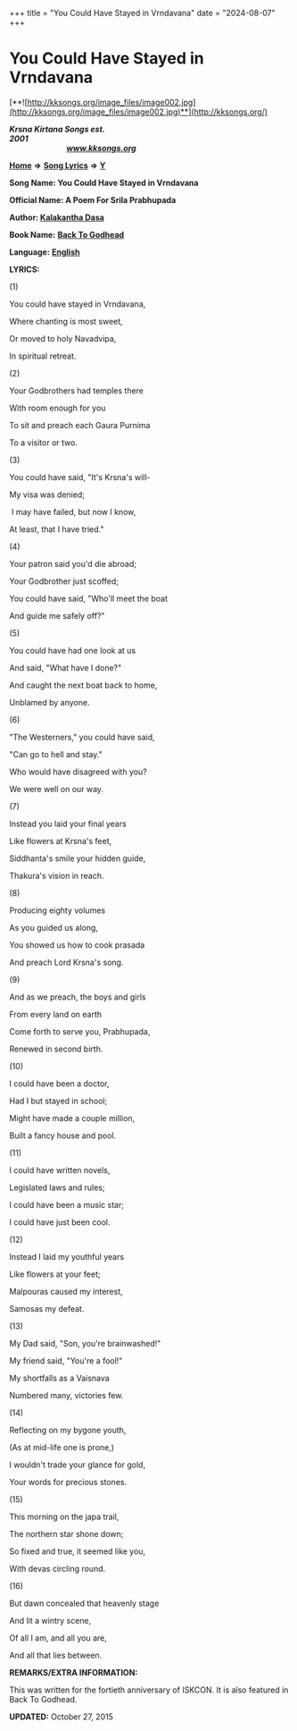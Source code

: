+++
title = "You Could Have Stayed in Vrndavana"
date = "2024-08-07"
+++

# You Could Have Stayed in Vrndavana
[**![http://kksongs.org/image_files/image002.jpg](http://kksongs.org/image_files/image002.jpg)**](http://kksongs.org/)

**_Krsna Kirtana Songs est. 2001_**                                                                                                                                                 **_www.kksongs.org_**

[**Home**](http://kksongs.org/) **⇒** [**Song Lyrics**](http://kksongs.org/lyrics.html) **⇒** [**Y**](http://kksongs.org/songs/song_y.html)

**Song Name: You Could Have Stayed in Vrndavana**

**Official Name: A Poem For Srila Prabhupada**

**Author: [Kalakantha Dasa](http://kksongs.org/authors/list/kalakantha.html)**

**Book Name:** **[Back To Godhead](http://kksongs.org/authors/literature/btg.html)**

**Language:** [**English**](http://kksongs.org/language/list/english.html)

**LYRICS:**

(1)

You could have stayed in Vrndavana,

Where chanting is most sweet,

Or moved to holy Navadvipa,

In spiritual retreat.

(2)

Your Godbrothers had temples there

With room enough for you

To sit and preach each Gaura Purnima

To a visitor or two.

(3)

You could have said, "It's Krsna's will-

My visa was denied;

 I may have failed, but now I know,

At least, that I have tried."

(4)

Your patron said you'd die abroad;

Your Godbrother just scoffed;

You could have said, "Who'll meet the boat

And guide me safely off?"

(5)

You could have had one look at us

And said, "What have I done?"

And caught the next boat back to home,

Unblamed by anyone.

(6)

"The Westerners," you could have said,

"Can go to hell and stay."

Who would have disagreed with you?

We were well on our way.

(7)

Instead you laid your final years

Like flowers at Krsna's feet,

Siddhanta's smile your hidden guide,

Thakura's vision in reach.

(8)

Producing eighty volumes

As you guided us along,

You showed us how to cook prasada

And preach Lord Krsna's song.

(9)

And as we preach, the boys and girls

From every land on earth

Come forth to serve you, Prabhupada,

Renewed in second birth.

(10)

I could have been a doctor,

Had I but stayed in school;

Might have made a couple million,

Built a fancy house and pool.

(11)

I could have written novels,

Legislated laws and rules;

I could have been a music star;

I could have just been cool.

(12)

Instead I laid my youthful years

Like flowers at your feet;

Malpouras caused my interest,

Samosas my defeat.

(13)

My Dad said, "Son, you're brainwashed!"

My friend said, "You're a fool!"

My shortfalls as a Vaisnava

Numbered many, victories few.

(14)

Reflecting on my bygone youth,

(As at mid-life one is prone,)

I wouldn't trade your glance for gold,

Your words for precious stones.

(15)

This morning on the japa trail,

The northern star shone down;

So fixed and true, it seemed like you,

With devas circling round.

(16)

But dawn concealed that heavenly stage

And lit a wintry scene,

Of all I am, and all you are,

And all that lies between.

**REMARKS/EXTRA INFORMATION:**

This was written for the fortieth anniversary of ISKCON. It is also featured in Back To Godhead.

**UPDATED:** October 27, 2015